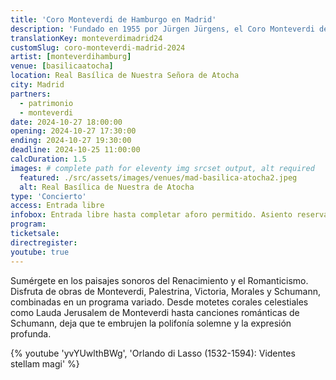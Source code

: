 ```yaml
---
title: 'Coro Monteverdi de Hamburgo en Madrid'
description: 'Fundado en 1955 por Jürgen Jürgens, el Coro Monteverdi de Hamburgo es uno de los coros alemanes de mayor renombre. Sumérgete en los paisajes sonoros del Renacimiento y el Romanticismo.'
translationKey: monteverdimadrid24
customSlug: coro-monteverdi-madrid-2024
artist: [monteverdihamburg]
venue: [basilicaatocha]
location: Real Basílica de Nuestra Señora de Atocha
city: Madrid
partners:
  - patrimonio
  - monteverdi
date: 2024-10-27 18:00:00
opening: 2024-10-27 17:30:00
ending: 2024-10-27 19:30:00
deadline: 2024-10-25 11:00:00
calcDuration: 1.5
images: # complete path for eleventy img srcset output, alt required
  featured: ./src/assets/images/venues/mad-basilica-atocha2.jpeg
  alt: Real Basílica de Nuestra de Atocha
type: 'Concierto'
access: Entrada libre
infobox: Entrada libre hasta completar aforo permitido. Asiento reservado solo con invitación personal de la Fundación Goethe.
program:
ticketsale:
directregister:
youtube: true
---
```


Sumérgete en los paisajes sonoros del Renacimiento y el Romanticismo. Disfruta de obras de Monteverdi, Palestrina, Victoria, Morales y Schumann, combinadas en un programa variado.
Desde motetes corales celestiales como Lauda Jerusalem de Monteverdi hasta canciones románticas de Schumann, deja que te embrujen la polifonía solemne y la expresión profunda.

{% youtube 'yvYUwlthBWg', 'Orlando di Lasso (1532-1594): Videntes stellam magi' %}

